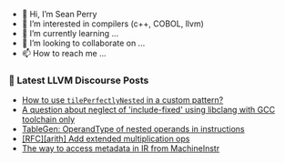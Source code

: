 - 👋 Hi, I’m Sean Perry
- 👀 I’m interested in compilers (c++, COBOL, llvm)
- 🌱 I’m currently learning ...
- 💞️ I’m looking to collaborate on ...
- 📫 How to reach me ...

<!---
s66perry/s66perry is a ✨ special ✨ repository because its `README.md` (this file) appears on your GitHub profile.
You can click the Preview link to take a look at your changes.
--->
### 📕 Latest LLVM Discourse Posts

<!-- DISCOURSE-LLVM:START -->
- [How to use `tilePerfectlyNested` in a custom pattern?](https://discourse.llvm.org/t/how-to-use-tileperfectlynested-in-a-custom-pattern/67103#post_1)
- [A question about neglect of &#39;include-fixed&#39; using libclang with GCC toolchain only](https://discourse.llvm.org/t/a-question-about-neglect-of-include-fixed-using-libclang-with-gcc-toolchain-only/67061#post_2)
- [TableGen: OperandType of nested operands in instructions](https://discourse.llvm.org/t/tablegen-operandtype-of-nested-operands-in-instructions/67099#post_2)
- [[RFC][arith] Add extended multiplication ops](https://discourse.llvm.org/t/rfc-arith-add-extended-multiplication-ops/66869#post_9)
- [The way to access metadata in IR from MachineInstr](https://discourse.llvm.org/t/the-way-to-access-metadata-in-ir-from-machineinstr/67077#post_4)
<!-- DISCOURSE-LLVM:END -->
